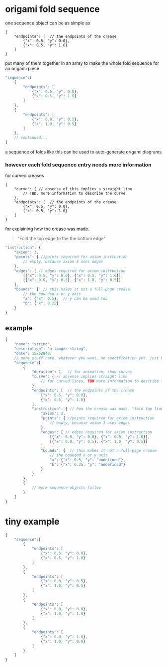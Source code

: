 # origami fold sequence

one sequence object can be as simple as

```
{
	"endpoints": [  // the endpoints of the crease
		{"x": 0.5, "y": 0.0},
		{"x": 0.5, "y": 1.0}
	]
}
```

put many of them together in an array to make the whole fold sequence for an origami piece

``` javascript
"sequence":[
	{
		"endpoints": [
			{"x": 0.5, "y": 0.0},
			{"x": 0.5, "y": 1.0}
		]
	},
	{
		"endpoints": [
			{"x": 0.0, "y": 0.5},
			{"x": 1.0, "y": 0.5}
		]
	},
	// continued...
]
```

a sequence of folds like this can be used to auto-generate origami diagrams

### however each fold sequence entry needs more information

for curved creases

```
{
	"curve": { // absense of this implies a straight line
		// TBD. more information to describe the curve
	}, 
	"endpoints": [  // the endpoints of the crease
		{"x": 0.5, "y": 0.0},
		{"x": 0.5, "y": 1.0}
	]
}
```

for explaining how the crease was made. 

> "Fold the top edge to the the bottom edge"

``` javascript
"instruction": {
	"axiom": 3,
	"points": { //points required for axiom instruction
		// empty, because axiom 3 uses edges
	},
	"edges": [ // edges required for axiom instruction
		[{"x": 0.5, "y": 0.0}, {"x": 0.5, "y": 1.0}],
		[{"x": 0.0, "y": 0.5}, {"x": 1.0, "y": 0.5}]
	],
	"bounds": {  // this makes it not a full-page crease
		// the bounded x or y axis 
		"a": {"x": 0.5},  // y can be used too
		"b": {"x": 0.25}
	}
}
```

## example


``` javascript
{
	"name": "string",
	"description": "a longer string",
	"date": 15252940,
	// more stuff here, whatever you want, no specification yet. just have a "sequence" entry
	"sequence":[
		{
			"duration": 1,  // for animation, show curves
			"curve": { // absense implies straight line
				// for curved lines, TBD more information to describe the curve
			}, 
			"endpoints": [  // the endpoints of the crease
				{"x": 0.5, "y": 0.0},
				{"x": 0.5, "y": 1.0}
			],
			"instruction": { // how the crease was made. "fold top line to the diagonal line"
				"axiom": 3,
				"points": { //points required for axiom instruction
					// empty, because axiom 3 uses edges
				},
				"edges": [ // edges required for axiom instruction
					[{"x": 0.5, "y": 0.0}, {"x": 0.5, "y": 1.0}],
					[{"x": 0.0, "y": 0.5}, {"x": 1.0, "y": 0.5}]
				],
				"bounds": {  // this makes it not a full-page crease
					// the bounded x or y axis 
					"a": {"x": 0.5, "y": "undefined"},
					"b": {"x": 0.25, "y": "undefined"}
				}
			}
		},
		{
			// more sequence objects follow
		}
	]
}
```

# tiny example

``` javascript
{
	"sequence":[
		{
			"endpoints": [
				{"x": 0.5, "y": 0.0},
				{"x": 0.5, "y": 1.0}
			]
		},
		{
			"endpoints": [
				{"x": 0.0, "y": 0.5},
				{"x": 1.0, "y": 0.5}
			]
		},
		{
			"endpoints": [
				{"x": 0.0, "y": 0.0},
				{"x": 1.0, "y": 1.0}
			]
		},
		{
			"endpoints": [
				{"x": 0.0, "y": 1.0},
				{"x": 1.0, "y": 0.0}
			]
		}
	]
}
```